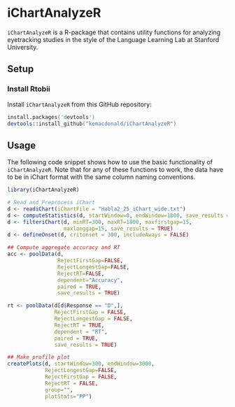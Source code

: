 # iChartAnalyzeR

`iChartAnalyzeR` is a R-package that contains utility functions for
analyzing eyetracking studies in the style of the 
Language Learning Lab at Stanford University.

## Setup

### Install Rtobii
Install `iChartAnalyzeR` from this GitHub repository:

```S
install.packages('devtools')
devtools::install_github("kemacdonald/iChartAnalyzeR")
```

## Usage 

The following code snippet shows how to use the basic functionality of `iChartAnalyzeR`. Note that
for any of these functions to work, the data have to be in iChart format with the same column naming
conventions.

```r
library(iChartAnalyzeR)

# Read and Preprocess iChart
d <- readiChart(iChartFile = "Habla2_25_iChart_wide.txt") 
d <- computeStatistics(d, startWindow=0, endWindow=1800, save_results = TRUE)  
d <- filteriChart(d, minRT=300, maxRT=1800, maxfirstgap=15, 
                  maxlonggap=15, save_results = TRUE)
d <- defineOnset(d, critonset = 300, includeAways = FALSE)

## Compute aggregate accuracy and RT 
acc <- poolData(d, 
                RejectFirstGap=FALSE,
                RejectLongestGap=FALSE, 
                RejectRT=FALSE, 
                dependent="Accuracy",
                paired = TRUE,
                save_results = TRUE)

rt <- poolData(d[d$Response == "D",], 
               RejectFirstGap = FALSE,
               RejectLongestGap = FALSE, 
               RejectRT = TRUE, 
               dependent = "RT",
               paired = TRUE,
               save_results = TRUE)

## Make profile plot
createPlots(d, startWindow=300, endWindow=3000, 
            RejectLongestGap=FALSE, 
            RejectFirstGap = FALSE, 
            RejectRT = FALSE, 
            group="", 
            plotStats="PP")
```
